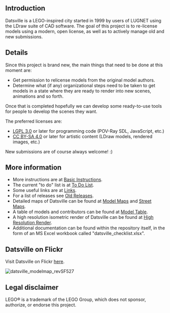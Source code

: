 ## Introduction

Datsville is a LEGO-inspired city started in 1999 by users of LUGNET using the LDraw suite of CAD software. The goal of this project is to re-license models using a modern, open license, as well as to actively manage old and new submissions.


## Details

Since this project is brand new, the main things that need to be done at this moment are:

* Get permission to relicense models from the original model authors.
* Determine what (if any) organizational steps need to be taken to get models in a state where they are ready to render into new scenes, animations and so forth.

Once that is completed hopefully we can develop some ready-to-use tools for people to develop the scenes they want.

The preferred licenses are:

* [LGPL 3.0](https://www.gnu.org/licenses/lgpl-3.0.en.html) or later for programming code (POV-Ray SDL, JavaScript, etc.)
* [CC BY-SA 4.0](https://creativecommons.org/licenses/by-sa/4.0/legalcode) or later  for artistic content (LDraw models, rendered images, etc.)

New submissions are of course always welcome! :)


## More information

* More instructions are at [Basic Instructions](https://github.com/mjhorvath/Datsville/wiki/Basic-Instructions).
* The current "to do" list is at [To Do List](https://github.com/mjhorvath/Datsville/wiki/To-Do-List).
* Some useful links are at [Links](https://github.com/mjhorvath/Datsville/wiki/Links).
* For a list of releases see [Old Releases](https://github.com/mjhorvath/Datsville/wiki/Old-Releases).
* Detailed maps of Datsville can be found at [Model Maps](https://github.com/mjhorvath/Datsville/wiki/Model-Maps) and [Street Maps](https://github.com/mjhorvath/Datsville/wiki/Street-Maps).
* A table of models and contributors can be found at [Model Table](https://mjhorvath.github.io/Datsville/docs/model-table/model-table.html).
* A high resolution isometric render of Datsville can be found at [High Resolution Render](https://mjhorvath.github.io/Datsville/docs/high-resolution-render/high-resolution-render.html).
* Additional documentation can be found within the repository itself, in the form of an MS Excel workbook called "datsville_checklist.xlsx".


## Datsville on Flickr

Visit Datsville on Flickr [here](https://www.flickr.com/groups/datsville/).

![datsville_modelmap_revSF527](https://c1.staticflickr.com/5/4648/38973533994_6eba031c4e_c.jpg)

## Legal disclaimer

LEGO® is a trademark of the LEGO Group, which does not sponsor, authorize, or endorse this project.
